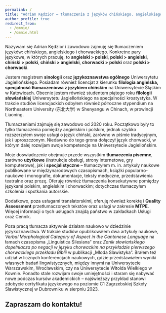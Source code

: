 ```yaml
---
permalink: /
title: "Adrian Kędzior – tłumaczenia z języków chińskiego, angielskiego i chorwackiego"
author_profile: true
redirect_from: 
  - /omnie/
  - /omnie.html
---
```


Nazywam się Adrian Kędzior i zawodowo zajmuję się tłumaczeniem języków: chińskiego, angielskiego i chorwackiego. Konkretne pary językowe, w których pracuję, to **angielski > polski**, **polski > angielski**, **chiński > polski**, **chiński > angielski**, **chorwacki > polski** oraz **polski > chorwacki**.

Jestem magistrem **sinologii** oraz **językoznawstwa ogólnego** Uniwersytetu Jagiellońskiego. Posiadam również licencjat z kierunku **filologia angielska, specjalność tłumaczeniowa z językiem chińskim** na Uniwersytecie Śląskim w Katowicach. Obecnie jestem również studentem piątego roku **filologii słowiańskiej** Uniwersytetu Jagiellońskiego na specjalności kroatystyka. W trakcie studiów licencjackich odbyłem również półroczne stypendium na Northeastern University (东北大学) w Shenyangu w Chinach, w prowincji Liaoning.

Tłumaczeniami zajmuję się zawodowo od 2020 roku. Początkowo były to tylko tłumaczenia pomiędzy angielskim i polskim, jednak szybko rozszerzyłem swoje usługi o język chiński, zarówno w piśmie tradycyjnym, jak i uproszczonym. Niedawno do tego grona dołączył język chorwacki, w którym dalej rozwijam swoje kompetencje na Uniwersytecie Jagiellońskim.

Moje doświadczenie obejmuje przede wszystkim **tłumaczenia pisemne**, zarówno **użytkowe** (instrukcje obsługi, strony internetowe, gry komputerowe), jak i **specjalistyczne** – tłumaczyłem m. in. artykuły naukowe publikowane w międzynarodowych czasopismach, książki popularno-naukowe i monografie, dokumentacje, teksty medyczne, przedstawienia teatralne oraz prozę. Oferuję również tłumaczenia konsekutywne pomiędzy językami polskim, angielskim i chorwackim; dotychczas tłumaczyłem szkolenia i spotkania autorskie.

Dodatkowo, poza usługami translatorskimi, oferuję również korektę i **Quality Assessment** przetłumaczonych tekstów oraz usługi w zakresie **MTPE**. Więcej informacji o tych usługach znajdą państwo w zakładkach Usługi oraz Cennik.

Poza pracą tłumacza aktywnie działam naukowo w dziedzinie językoznawstwa. W trakcie studiów opublikowałem dwa artykuły naukowe, _Verbal Morphological Category of Aspect in the Cantonese Language_ na łamach czasopisma „Linguistica Silesiana” oraz _Zanik słowiańskiego dopełniacza po negacji w języku chorwackim na przykładzie pierwszego chorwackiego przekładu Biblii_ w publikacji „Młoda Slawistyka”. Brałem też udział w licznych konferencjach naukowych, gdzie przedstawiałem wyniki własnych badań lingwistycznych, między innymi na Uniwersytecie Warszawskim, Wrocławskim, czy na Uniwersytecie Witolda Wielkiego w Kownie. Ponadto stale rozwijam swoje umiejętności i staram się nabywać nowe podczas kursów akademickich – najświeższy przykład stanowi zdobycie certyfikatu językowego na poziomie C1 Zagrzebskiej Szkoły Slawistycznej w Dubrowniku w sierpniu 2023. 

## Zapraszam do kontaktu!
